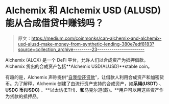 # Alchemix 和 Alchemix USD (ALUSD)能从合成借贷中赚钱吗？

> 原文：<https://medium.com/coinmonks/can-alchemix-and-alchemix-usd-alusd-make-money-from-synthetic-lending-380e7edf8183?source=collection_archive---------23----------------------->

Alchemix (ALCX) 是一个 DeFi 平台，允许人们以合成资产为抵押借款。Alchemix 贷出的合成资产包括**Alchemix USD(ALUSD)**stable coin。

有趣的是，Alchemix 声称提供“[自我偿还贷款](https://alchemix.fi/)”，让借款人利用合成资产和加密货币。为了解释，Alchemix 创建了由流行资产支持的合成资产，如**系绳(USDT)** 、 **USDC 币(USDC)** 、**以太坊(ETH)、**和**马克尔道(戴)。**用户可以用这些资产作为贷款的抵押品。